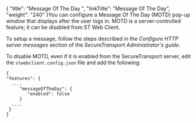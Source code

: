 {
    "title": "Message Of The Day ",
    "linkTitle": "Message Of The Day",
    "weight": "240"
}You can configure a Message Of The Day (MOTD) pop-up window that displays after the user logs in. MOTD is a server-controlled feature; it can be disabled from <span class="mc-variable SecureTransport_Variables.st_web_client variable">ST Web Client</span>.

To setup a message, follow the steps described in the *Configure HTTP server messages* section of the *<span class="mc-variable axway_variables.Component_Short_Name variable">SecureTransport</span> Administrator's guide*.

To disable MOTD, even if it is enabled from the <span class="mc-variable axway_variables.Component_Short_Name variable">SecureTransport</span> server, edit the `stwebclient.config.json` file and add the following:


    {
    "features": {
      ....
         "messageOfTheDay": {
            "enabled": false
         }
      ....
     }
    }                       
